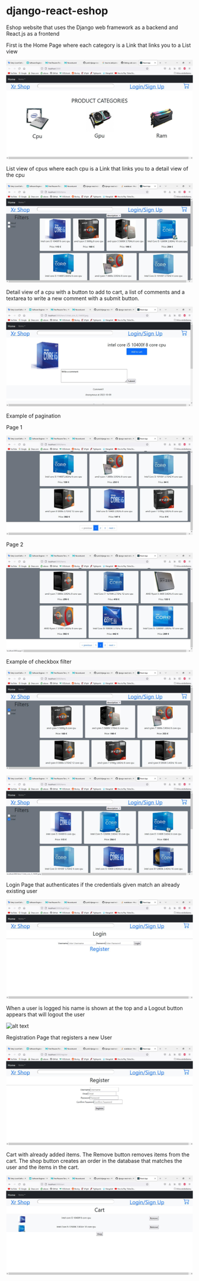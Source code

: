 # django-react-eshop
Eshop website that uses the Django web framework as a backend and React.js as a frontend

First is the Home Page where each category is a Link that links you to a List view

![alt text](images/menu.jpg?raw=true)

List view of cpus where each cpu is a Link that links you to a detail view of the cpu

![alt text](images/items.jpg?raw=true)

Detail view of a cpu with a button to add to cart, a list of comments and a textarea to write a new comment with a submit button.

![alt text](images/Item.jpg?raw=true)

Example of pagination

Page 1

![alt text](images/Pagination1.jpg?raw=true)

Page 2

![alt text](images/Pagination2.jpg?raw=true)

Example of checkbox filter

![alt text](images/Filters1.jpg?raw=true)

![alt text](images/Filters2.jpg?raw=true)

Login Page that authenticates if the credentials given match an already existing user

![alt text](images/Login.jpg?raw=true)

When a user is logged his name is shown at the top and a Logout button appears that will logout the user

![alt text](images/Logged.jpg?raw=true)

Registration Page that registers a new User

![alt text](images/Register.jpg?raw=true)

Cart with already added items. The Remove button removes items from the cart. The shop button creates an order in the database that matches the user and the items in the cart.

![alt text](images/Cart.jpg?raw=true)
